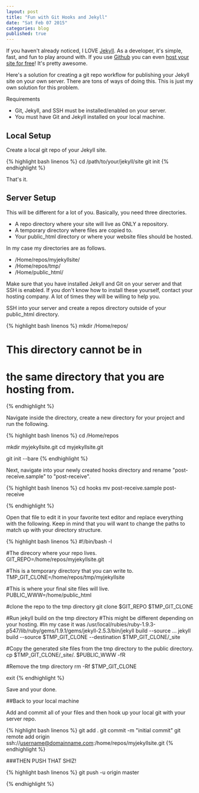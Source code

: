 ```yaml
---
layout: post
title: "Fun with Git Hooks and Jekyll"
date: "Sat Feb 07 2015"
categories: blog
published: true
---
```


If you haven't already noticed, I LOVE [Jekyll](http://jekyllrb.com). As a developer, it's simple, fast, and fun to play around with. If you use [Github](http://www.github.com) you can even [host your site for free](https://help.github.com/articles/using-jekyll-with-pages/)! It's pretty awesome.

Here's a solution for creating a git repo workflow for publishing your Jekyll site on your own server. There are tons of ways of doing this. This is just my own solution for this problem.

Requirements

- Git, Jekyll, and SSH must be installed/enabled on your server.
- You must have Git and Jekyll installed on your local machine.


## Local Setup

Create a local git repo of your Jekyll site.

{% highlight bash linenos %}
cd /path/to/your/jekyll/site
git init
{% endhighlight %}

That's it.

## Server Setup

This will be different for a lot of you. Basically, you need three directories.
- A repo directory where your site will live as ONLY a repository.
- A temporary directory where files are copied to.
- Your public_html directory or where your website files should be hosted.

In my case my directories are as follows.

- /Home/repos/myjekyllsite/
- /Home/repos/tmp/
- /Home/public_html/

Make sure that you have installed Jekyll and Git on your server and that SSH is enabled. If you don't know how to install these yourself, contact your hosting company. A lot of times they will be willing to help you.

SSH into your server and create a repos directory outside of your public_html directory.

{% highlight bash linenos %}
mkdir /Home/repos/

# This directory cannot be in
# the same directory that you are hosting from.
{% endhighlight %}

Navigate inside the directory, create a new directory for your project and run the following.

{% highlight bash linenos %}
cd /Home/repos

mkdir myjekyllsite.git
cd myjekyllsite.git

git init --bare
{% endhighlight %}

Next, navigate into your newly created hooks directory and rename "post-receive.sample" to "post-receive".

{% highlight bash linenos %}
cd hooks
mv post-receive.sample post-receive

{% endhighlight %}

Open that file to edit it in your favorite text editor and replace everything with the following. Keep in mind that you will want to change the paths to match up with your directory structure.

{% highlight bash linenos %}
#!/bin/bash -l

#The direcory where your repo lives.
GIT_REPO=/home/repos/myjekyllsite.git

#This is a temporary directory that you can write to.
TMP_GIT_CLONE=/home/repos/tmp/myjekyllsite

#This is where your final site files will live.
PUBLIC_WWW=/home/public_html

#clone the repo to the tmp directory
git clone $GIT_REPO $TMP_GIT_CLONE

#Run jekyll build on the tmp directory
#This might be different depending on your hosting.
#In my case it was /usr/local/rubies/ruby-1.9.3-p547/lib/ruby/gems/1.9.1/gems/jekyll-2.5.3/bin/jekyll build --source ...
jekyll build --source $TMP_GIT_CLONE --destination $TMP_GIT_CLONE/_site

#Copy the generated site files from the tmp directory to the public directory.
cp $TMP_GIT_CLONE/_site/. $PUBLIC_WWW -fR

#Remove the tmp directory
rm -Rf $TMP_GIT_CLONE

exit
{% endhighlight %}

Save and your done.

##Back to your local machine

Add and commit all of your files and then hook up your local git with your server repo.

{% highlight bash linenos %}
git add .
git commit -m "initial commit"
git remote add origin ssh://username@domainname.com:/home/repos/myjekyllsite.git
{% endhighlight %}

###THEN PUSH THAT SHIZ!

{% highlight bash linenos %}
git push -u origin master

{% endhighlight %}
